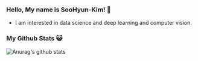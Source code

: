 ### Hello, My name is SooHyun-Kim! 👋
* I am interested in data science and deep learning and computer vision.

### My Github Stats 😺
![Anurag's github stats](https://github-readme-stats.vercel.app/api?username=kshiny&show_icons=true&theme=gruvbox)

<!--
**kshiny/kshiny** is a ✨ _special_ ✨ repository because its `README.md` (this file) appears on your GitHub profile.

Here are some ideas to get you started:

- 🔭 I’m currently working on ...
- 🌱 I’m currently learning ...
- 👯 I’m looking to collaborate on ...
- 🤔 I’m looking for help with ...
- 💬 Ask me about ...
- 📫 How to reach me: ...
- 😄 Pronouns: ...
- ⚡ Fun fact: ...
-->
